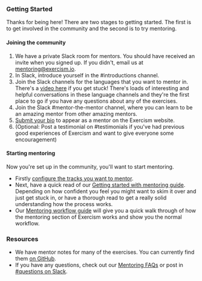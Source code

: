 ### Getting Started

Thanks for being here! There are two stages to getting started. The first is to get involved in the community and the second is to try mentoring.

#### Joining the community

1) We have a private Slack room for mentors. You should have received an invite when you signed up. If you didn't, email us at [mentoring@exercism.io](mailto:mentoring@exercism.io).
2) In Slack, introduce yourself in the #introductions channel.
3) Join the Slack channels for the languages that you want to mentor in. There's a [video here](http://recordit.co/96ONu2RR8Q) if you get stuck! There's loads of interesting and helpful conversations in these language channels and they're the first place to go if you have any questions about any of the exercises.
4) Join the Slack #mentor-the-mentor channel, where you can learn to be an amazing mentor from other amazing mentors.
5) [Submit your bio](https://github.com/exercism/website-copy/blob/master/mentors/README.md#mentors) to appear as a mentor on the Exercism website.
6) (Optional: Post a testimonial on #testimonials if you've had previous good experiences of Exercism and want to give everyone some encouragement)

#### Starting mentoring

Now you're set up in the community, you'll want to start mentoring.

- Firstly [configure the tracks you want to mentor](https://exercism.io/mentor/configure).
- Next, have a quick read of our [Getting started with mentoring guide](https://exercism.io/mentoring-getting-started). Depending on how confident you feel you might want to skim it over and just get stuck in, or have a thorough read to get a really solid understanding how the process works.
- Our [Mentoring workflow guide](https://exercism.io/mentoring-workflow) will give you a quick walk through of how the mentoring section of Exercism works and show you the normal workflow.

### Resources
- We have mentor notes for many of the exercises. You can currently find them [on GitHub](https://github.com/exercism/website-copy/tree/master/tracks).
- If you have any questions, check out our [Mentoring FAQs](https://exercism.io/mentoring-faqs) or post in [#questions on Slack](https://exercism-team.slack.com/messages/CAQP7JL3T).
